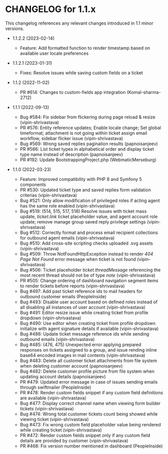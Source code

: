 CHANGELOG for 1.1.x
===================

This changelog references any relevant changes introduced in 1.1 minor versions.

* 1.1.2.2 (2023-02-14)
    * Feature: Add formatted function to render timestamp based on available user locale preferences

* 1.1.2.1 (2023-01-31)
    * Fixes: Resolve issues while saving custom fields on a ticket

* 1.1.2 (2022-11-02)
    * PR #614: Changes to custom-fields app integration (Komal-sharma-2712)

* 1.1.1 (2022-09-13)
    * Bug #584: Fix sidebar from flickering during page reload & resize (vipin-shrivastava)
    * PR #576: Entity reference updates; Enable locale change; Set global timeformat; attachment is not going within ticket assign email workflow, sidebar flicker issue (vipin-shrivastava)
    * Bug #569: Wrong saved replies pagination results (papnoisanjeev)
    * PR #566: List ticket types in alphabetical order and display ticket type name instead of description (papnoisanjeev)
    * PR #192: Update BootstrappingProject.php (WebmaticMerseburg)

* 1.1.0 (2022-03-23)
    * Feature: Improved compatibility with PHP 8 and Symfony 5 components
    * PR #530: Updated ticket type and saved replies form validation criterias (vipin-shrivastava)
    * Bug #521: Only allow modification of privileged roles if acting agent has the same role enabled (vipin-shrivastava)
    * Bug #519: (514, 515, 517, 518) Resolve issues with ticket mass update, *ticket.link* ticket placeholder value, and agent account role update; remove manage group saved reply privilege settings (vipin-shrivastava)
    * Bug #512: Correctly format and process email recipient collections for outbound agent emails (vipin-shrivastava)
    * Bug #510: Add cross-site scripting checks uploaded .svg assets (vipin-shrivastava)
    * Bug #509: Throw NotFoundHttpException instead to render *404 Page Not Found* error message when ticket is not found (vipin-shrivastava)
    * Bug #506: Ticket placeholder *ticket.threadMessage* referencing the most recent thread should not be of type *note* (vipin-shrivastava)
    * PR #505: Change ordering of dashboard navigation segment items to render tickets before reports (vipin-shrivastava)
    * Bug #497: Add past ticket reference ids to mail headers for outbound customer emails (PeopleInside)
    * Bug #493: Disable user account based on defined roles instead of all disabling all instances of user account (vipin-shrivastava)
    * Bug #491: Editor resize issue while creating ticket from profile dropdown (vipin-shrivastava)
    * Bug #490: Use editor when creating ticket from profile dropdown initialize with agent signature details if available (vipin-shrivastava)
    * Bug #486: Update ticket message reference ids while sending outbound emails (vipin-shrivastava)
    * Bug #485: (476, 475) Unexpected error applying prepared responses on tickets assigned to a group, and issue rending inline base64 encoded images in mail contents (vipin-shrivastava)
    * Bug #483: Delete all customer ticket attachments from file system when deleting customer account (papnoisanjeev)
    * Bug #482: Delete customer profile picture from file system when updating account details (papnoisanjeev)
    * PR #479: Updated error message in case of issues sending emails through swiftmailer (PeopleInside)
    * PR #478: Render custom fields snippet if any custom field definitions are available (vipin-shrivastava)
    * Bug #477: Display correct channel name when viewing form builder tickets (vipin-shrivastava)
    * Bug #474: Wrong total customer tickets count being showed while viewing ticket (vipin-shrivastava)
    * Bug #473: Fix wrong custom field placeholder value being rendered while creating ticket (vipin-shrivastava)
    * PR #472: Render custom fields snippet only if any custom field details are provided by customer (vipin-shrivastava)
    * PR #468: Fix version number mentioned in dashboard (PeopleInside)
